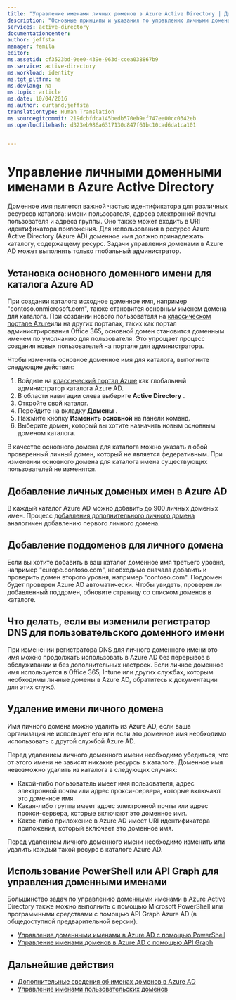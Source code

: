 ```yaml
---
title: "Управление именами личных доменов в Azure Active Directory | Документация Майкрософт"
description: "Основные принципы и указания по управлению личными доменами в Azure Active Directory"
services: active-directory
documentationcenter: 
author: jeffsta
manager: femila
editor: 
ms.assetid: cf3523bd-9ee0-439e-963d-ccea038867b9
ms.service: active-directory
ms.workload: identity
ms.tgt_pltfrm: na
ms.devlang: na
ms.topic: article
ms.date: 10/04/2016
ms.author: curtand;jeffsta
translationtype: Human Translation
ms.sourcegitcommit: 219dcbfdca145bedb570eb9ef747ee00cc0342eb
ms.openlocfilehash: d323eb986a6317130d847f61bc10cad6da1ca101


---
```

# <a name="managing-custom-domain-names-in-your-azure-active-directory"></a>Управление личными доменными именами в Azure Active Directory
Доменное имя является важной частью идентификатора для различных ресурсов каталога: имени пользователя, адреса электронной почты пользователя и адреса группы. Оно также может входить в URI идентификатора приложения. Для использования в ресурсе Azure Active Directory (Azure AD) доменное имя должно принадлежать каталогу, содержащему ресурс. Задачи управления доменами в Azure AD может выполнять только глобальный администратор.

## <a name="set-the-primary-domain-name-for-your-azure-ad-directory"></a>Установка основного доменного имени для каталога Azure AD
При создании каталога исходное доменное имя, например "contoso.onmicrosoft.com", также становится основным именем домена для каталога. При создании нового пользователя на [классическом портале Azure](https://manage.windowsazure.com/)или на других порталах, таких как портал администрирования Office 365, основной домен становится доменным именем по умолчанию для пользователя. Это упрощает процесс создания новых пользователей на портале для администратора.

Чтобы изменить основное доменное имя для каталога, выполните следующие действия:

1. Войдите на [классический портал Azure](https://manage.windowsazure.com/) как глобальный администратор каталога Azure AD.
2. В области навигации слева выберите **Active Directory** .
3. Откройте свой каталог.
4. Перейдите на вкладку **Домены** .
5. Нажмите кнопку **Изменить основной** на панели команд.
6. Выберите домен, который вы хотите назначить новым основным доменом каталога.

В качестве основного домена для каталога можно указать любой проверенный личный домен, который не является федеративным. При изменении основного домена для каталога имена существующих пользователей не изменятся.

## <a name="add-custom-domain-names-to-your-azure-ad"></a>Добавление личных доменых имен в Azure AD
В каждый каталог Azure AD можно добавить до 900 личных доменых имен. Процесс [добавления дополнительного личного домена](active-directory-add-domain.md) аналогичен добавлению первого личного домена.

## <a name="add-subdomains-of-a-custom-domain"></a>Добавление поддоменов для личного домена
Если вы хотите добавить в ваш каталог доменное имя третьего уровня, например "europe.contoso.com", необходимо сначала добавить и проверить домен второго уровня, например "contoso.com". Поддомен будет проверен Azure AD автоматически. Чтобы увидеть, проверен ли добавленный поддомен, обновите страницу со списком доменов в каталоге.

## <a name="what-to-do-if-you-change-the-dns-registrar-for-your-custom-domain-name"></a>Что делать, если вы изменили регистратор DNS для пользовательского доменного имени
При изменении регистратора DNS для личного доменного имени это имя можно продолжать использовать в Azure AD без перерывов в обслуживании и без дополнительных настроек. Если личное доменное имя используется в Office 365, Intune или других службах, которым необходимы личные домены в Azure AD, обратитесь к документации для этих служб.

## <a name="delete-a-custom-domain-name"></a>Удаление имени личного домена
Имя личного домена можно удалить из Azure AD, если ваша организация не использует его или если это доменное имя необходимо использовать с другой службой Azure AD.

Перед удалением личного доменного имени необходимо убедиться, что от этого имени не зависят никакие ресурсы в каталоге. Доменное имя невозможно удалить из каталога в следующих случаях:

* Какой-либо пользователь имеет имя пользователя, адрес электронной почты или адрес прокси-сервера, которые включают это доменное имя.
* Какая-либо группа имеет адрес электронной почты или адрес прокси-сервера, которые включают это доменное имя.
* Какое-либо приложение в Azure AD имеет URI идентификатора приложения, который включает это доменное имя.

Перед удалением личного доменного имени необходимо изменить или удалить каждый такой ресурс в каталоге Azure AD.

## <a name="use-powershell-or-graph-api-to-manage-domain-names"></a>Использование PowerShell или API Graph для управления доменными именами
Большинство задач по управлению доменными именами в Azure Active Directory также можно выполнить с помощью Microsoft PowerShell или программными средствами с помощью API Graph Azure AD (в общедоступной предварительной версии).

* [Управление доменными именами в Azure AD с помощью PowerShell](https://msdn.microsoft.com/library/azure/e1ef403f-3347-4409-8f46-d72dafa116e0#BKMK_ManageDomains)
* [Управление именами доменов в Azure AD с помощью API Graph](https://msdn.microsoft.com/Library/Azure/Ad/Graph/api/domains-operations)

## <a name="next-steps"></a>Дальнейшие действия
* [Дополнительные сведения об именах доменов в Azure AD](active-directory-add-domain-concepts.md)
* [Управление именами пользовательских доменов](active-directory-add-manage-domain-names.md)




<!--HONumber=Nov16_HO3-->


